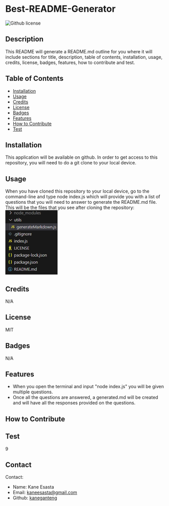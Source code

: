 # Best-README-Generator
  ![Github license](https://img.shields.io/badge/License-MIT-blue.svg)
  ## Description
  This README will generate a README.md outline for you where it will include sections for title, description, table of contents, installation, usage, credits, license, badges, features, how to  contribute and test.
  ## Table of Contents
  * [Installation](#installation)
  * [Usage](#usage)
  * [Credits](#credits)
  * [License](#license)
  * [Badges](#badges)
  * [Features](#features)
  * [How to Contribute](#howToContribute)
  * [Test](#test)
  ## Installation
  This application will be available on github. In order to get access to this repository, you will need to do a git clone to your local device.
  ## Usage
  When you have cloned this repository to your local device, go to the command-line and type node index.js which will provide you with a list of questions that you will need to answer to generate the README.md file. This will be the files that you see after cloning the repository: <br> ![Screenshot of the files that will be available after cloning](./assets/image.png)
  ## Credits
  N/A
  ## License
  MIT 
  ## Badges
  N/A
  ## Features
  * When you open the terminal and input "node index.js" you will be given multiple questions.
  * Once all the questions are answered, a generated.md will be created and will have all the responses provided on the questions.
  ## How to Contribute
  
  ## Test
  9
  ## Contact
  Contact:
  * Name: Kane Esasta
  * Email: kaneesasta@gmail.com
  * Github: [kaneganteng](https://github.com/kaneganteng)
